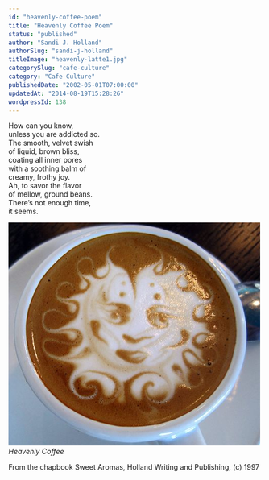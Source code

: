 ```yaml
---
id: "heavenly-coffee-poem"
title: "Heavenly Coffee Poem"
status: "published"
author: "Sandi J. Holland"
authorSlug: "sandi-j-holland"
titleImage: "heavenly-latte1.jpg"
categorySlug: "cafe-culture"
category: "Cafe Culture"
publishedDate: "2002-05-01T07:00:00"
updatedAt: "2014-08-19T15:28:26"
wordpressId: 138
---
```


How can you know,  
unless you are addicted so.  
The smooth, velvet swish  
of liquid, brown bliss,  
coating all inner pores  
with a soothing balm of  
creamy, frothy joy.  
Ah, to savor the flavor  
of mellow, ground beans.  
There’s not enough time,  
it seems.

![heavenly latte art](heavenly-latte1.jpg)  
*Heavenly Coffee*

From the chapbook Sweet Aromas, Holland Writing and Publishing, (c) 1997